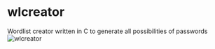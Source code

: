 # wlcreator
Wordlist  creator written in C to generate all possibilities of passwords
![wlcreator](https://user-images.githubusercontent.com/34893261/41489535-b6fb8902-70c6-11e8-9071-f3da8f987a2a.png)
